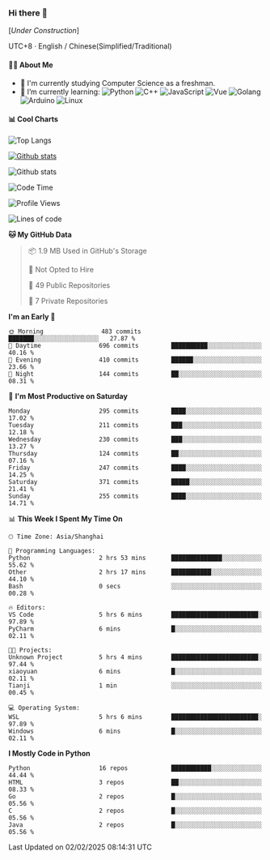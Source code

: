 ### Hi there 👋

\[*Under Construction*\]

UTC+8 · English / Chinese(Simplified/Traditional)

<!--
**NoNormalCreeper/NoNormalCreeper** is a ✨ _special_ ✨ repository because its `README.md` (this file) appears on your GitHub profile.

Here are some ideas to get you started:

- 🔭 I’m currently working on ...
- 🌱 I’m currently learning ...
- 👯 I’m looking to collaborate on ...
- 🤔 I’m looking for help with ...
- 💬 Ask me about ...
- 📫 How to reach me: ...
- 😄 Pronouns: ...
- ⚡ Fun fact: ...
-->

#### 👩‍💻 About Me

- 🏫 I'm currently studying Computer Science as a freshman.
- 🌱 I’m currently learning: 
![Python](https://img.shields.io/badge/-Python-blue?style=flat-square&logo=Python&logoColor=fff)
![C++](https://img.shields.io/badge/-C%2B%2B-00599C?style=flat-square&logo=C%2B%2B&logoColor=fff)
![JavaScript](https://img.shields.io/badge/-JavaScript-ffca18?style=flat-square&logo=JavaScript&logoColor=fff)
![Vue](https://img.shields.io/badge/-Vue-4FC08D?style=flat-square&logo=Vue.js&logoColor=fff)
![Golang](https://img.shields.io/badge/-Go-007d9c?style=flat-square&logo=Go&logoColor=fff)
![Arduino](https://img.shields.io/badge/-Arduino-00979D?style=flat-square&logo=Arduino&logoColor=fff)
![Linux](https://img.shields.io/badge/-Linux-FCC624?style=flat-square&logo=Linux&logoColor=fff)

#### 📊 Cool Charts

![Top Langs](https://github-readme-stats.vercel.app/api/top-langs/?username=NoNormalCreeper&layout=compact)

[![Github stats](https://github-readme-stats.vercel.app/api?username=NoNormalCreeper&show_icons=true)](https://github.com/anuraghazra/github-readme-stats)

![Github stats](https://github-profile-trophy.vercel.app/?username=NoNormalCreeper)


<!--START_SECTION:waka-->
![Code Time](http://img.shields.io/badge/Code%20Time-294%20hrs%2044%20mins-blue)

![Profile Views](http://img.shields.io/badge/Profile%20Views-0-blue)

![Lines of code](https://img.shields.io/badge/From%20Hello%20World%20I%27ve%20Written-2.7%20million%20lines%20of%20code-blue)

**🐱 My GitHub Data** 

> 📦 1.9 MB Used in GitHub's Storage 
 > 
> 🚫 Not Opted to Hire
 > 
> 📜 49 Public Repositories 
 > 
> 🔑 7 Private Repositories 
 > 
**I'm an Early 🐤** 

```text
🌞 Morning                483 commits         ███████░░░░░░░░░░░░░░░░░░   27.87 % 
🌆 Daytime                696 commits         ██████████░░░░░░░░░░░░░░░   40.16 % 
🌃 Evening                410 commits         ██████░░░░░░░░░░░░░░░░░░░   23.66 % 
🌙 Night                  144 commits         ██░░░░░░░░░░░░░░░░░░░░░░░   08.31 % 
```
📅 **I'm Most Productive on Saturday** 

```text
Monday                   295 commits         ████░░░░░░░░░░░░░░░░░░░░░   17.02 % 
Tuesday                  211 commits         ███░░░░░░░░░░░░░░░░░░░░░░   12.18 % 
Wednesday                230 commits         ███░░░░░░░░░░░░░░░░░░░░░░   13.27 % 
Thursday                 124 commits         ██░░░░░░░░░░░░░░░░░░░░░░░   07.16 % 
Friday                   247 commits         ████░░░░░░░░░░░░░░░░░░░░░   14.25 % 
Saturday                 371 commits         █████░░░░░░░░░░░░░░░░░░░░   21.41 % 
Sunday                   255 commits         ████░░░░░░░░░░░░░░░░░░░░░   14.71 % 
```


📊 **This Week I Spent My Time On** 

```text
🕑︎ Time Zone: Asia/Shanghai

💬 Programming Languages: 
Python                   2 hrs 53 mins       ██████████████░░░░░░░░░░░   55.62 % 
Other                    2 hrs 17 mins       ███████████░░░░░░░░░░░░░░   44.10 % 
Bash                     0 secs              ░░░░░░░░░░░░░░░░░░░░░░░░░   00.28 % 

🔥 Editors: 
VS Code                  5 hrs 6 mins        ████████████████████████░   97.89 % 
PyCharm                  6 mins              █░░░░░░░░░░░░░░░░░░░░░░░░   02.11 % 

🐱‍💻 Projects: 
Unknown Project          5 hrs 4 mins        ████████████████████████░   97.44 % 
xiaoyuan                 6 mins              █░░░░░░░░░░░░░░░░░░░░░░░░   02.11 % 
Tianji                   1 min               ░░░░░░░░░░░░░░░░░░░░░░░░░   00.45 % 

💻 Operating System: 
WSL                      5 hrs 6 mins        ████████████████████████░   97.89 % 
Windows                  6 mins              █░░░░░░░░░░░░░░░░░░░░░░░░   02.11 % 
```

**I Mostly Code in Python** 

```text
Python                   16 repos            ███████████░░░░░░░░░░░░░░   44.44 % 
HTML                     3 repos             ██░░░░░░░░░░░░░░░░░░░░░░░   08.33 % 
Go                       2 repos             █░░░░░░░░░░░░░░░░░░░░░░░░   05.56 % 
C                        2 repos             █░░░░░░░░░░░░░░░░░░░░░░░░   05.56 % 
Java                     2 repos             █░░░░░░░░░░░░░░░░░░░░░░░░   05.56 % 
```




 Last Updated on 02/02/2025 08:14:31 UTC
<!--END_SECTION:waka-->

